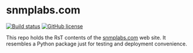 
snmplabs.com
============

[![Build status](https://travis-ci.org/etingof/snmplabs.com.svg?branch=master)](https://secure.travis-ci.org/etingof/snmplabs.com)
[![GitHub license](https://img.shields.io/badge/license-BSD-blue.svg)](https://raw.githubusercontent.com/etingof/snmplabs.com/master/LICENSE.rst)

This repo holds the RsT contents of the [snmplabs.com](http://snmplabs.com)
web site. It resembles a Python package just for testing and deployment
convenience.
